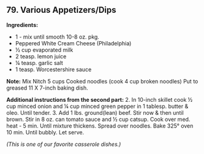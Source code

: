 ## 79. Various Appetizers/Dips

**Ingredients:**
- 1 - mix until smooth 10-8 oz. pkg.
- Peppered White Cream Cheese (Philadelphia)
- ½ cup evaporated milk
- 2 teasp. lemon juice
- ¼ teasp. garlic salt
- 1 teasp. Worcestershire sauce

**Note:** Mix Nitch 5 cups Cooked noodles (cook 4 cup broken noodles) Put to greased 11 X 7-inch baking dish.

**Additional instructions from the second part:**
2. In 10-inch skillet cook ½ cup minced onion and ¼ cup minced green pepper in 1 tablesp. butter & oleo. Until tender.
3. Add 1 lbs. ground(lean) beef. Stir now & then until brown. Stir in 8 oz. can tomato sauce and ½ cup catsup. Cook over med. heat - 5 min. Until mixture thickens. Spread over noodles. Bake 325° oven 10 min. Until bubbly. Let serve.

*(This is one of our favorite casserole dishes.)*